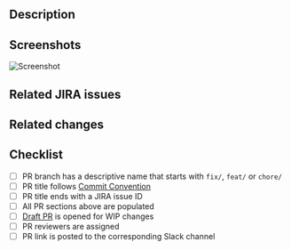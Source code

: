 ## Description
<!-- Short summary of your changes. -->
<!-- Leave notes for code reviewers here, if needed. -->

## Screenshots
<!-- Put screenshots of the changes being introduced. -->
<!-- You can just drag-n-drop the pictures from you computer here. -->
![Screenshot](https://images-na.ssl-images-amazon.com/images/I/81-yKbVND-L.png)

## Related JIRA issues
<!-- Pull requests should be related to open JIRA issues. -->
<!-- Please put all related JIRA issue IDs is square brackets here: -->
<!-- * [DIA-123] -->
<!-- * [SOL-456] -->

## Related changes
<!-- What other PRs does this PR depend on? -->
<!-- Please put references to other PRs here: -->
<!-- * dialoguemd/{repository}#{pr-number}  -->

## Checklist

- [ ] PR branch has a descriptive name that starts with `fix/`, `feat/` or `chore/` <!-- `fix/signup-issue`, `feat/email-verification` or `chore/update-ci-script` -->
- [ ] PR title follows [Commit Convention](https://www.notion.so/godialogue/Commit-Convention-84fd9a4c149e48c998d760f1c9176df0) <!-- `feat(lang): add German language` -->
- [ ] PR title ends with a JIRA issue ID  <!-- `fix: signup error [DIA-000]` -->
- [ ] All PR sections above are populated <!-- Remove sections if they do not apply -->
- [ ] [Draft PR](https://github.blog/2019-02-14-introducing-draft-pull-requests) is opened for WIP changes <!-- If required -->
- [ ] PR reviewers are assigned <!-- It's better to add whole teams rather than specific people; i.e.: `@dialoguemd/maestro` or `@dialoguemd/s-team` -->
- [ ] PR link is posted to the corresponding Slack channel <!-- This will quickly draw attention to your PR -->
